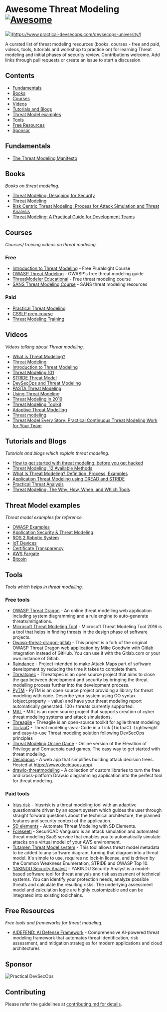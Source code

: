 # Awesome Threat Modeling [![Awesome](https://awesome.re/badge.svg)](https://awesome.re)

<img src="images/awesome-threat-modelling.png">](https://www.practical-devsecops.com/devsecops-university/)

A curated list of threat modeling resources (books, courses - free and paid, videos, tools, tutorials and workshop to practice on) for learning Threat modeling and initial phases of security review.
Contributions welcome. Add links through pull requests or create an issue to start a discussion.

## Contents
- [Fundamentals](#fundamentals)
- [Books](#books)
- [Courses](#courses)
- [Videos](#videos)
- [Tutorials and Blogs](#tutorials-and-blogs)
- [Threat Model examples](#threat-model-examples)
- [Tools](#tools)
- [Free Resources](#free-resources)
- [Sponsor](#sponsor)

## Fundamentals
- [The Threat Modeling Manifesto](https://www.threatmodelingmanifesto.org)

## Books
*Books on threat modeling.*
- [Threat Modeling: Designing for Security](https://www.amazon.com/Threat-Modeling-Designing-Adam-Shostack/dp/1118809998)
- [Threat Modeling](https://www.amazon.in/Threat-Modeling-Microsoft-Professional-Swiderski/dp/0735619913)
- [Risk Centric Threat Modeling: Process for Attack Simulation and Threat Analysis](https://www.amazon.in/Risk-Centric-Threat-Modeling-Simulation/dp/0470500964)
- [Threat Modeling: A Practical Guide for Development Teams](https://www.oreilly.com/library/view/threat-modeling/9781492056546/)

## Courses
*Courses/Training videos on threat modeling.*

### Free
- [Introduction to Threat Modeling](https://www.pluralsight.com/courses/introduction-threat-modeling) - Free Pluralsight Course
- [OWASP Threat Modeling](https://owasp.org/www-community/Threat_Modeling) - OWASP's free threat modeling guide
- [ThreatModeler Educational](https://threatmodeler.com/threat-modeling-fundamentals/) - Free threat modeling course
- [SANS Threat Modeling Course](https://www.sans.org/white-papers/33518/) - SANS threat modeling resources

### Paid
- [Practical Threat Modeling](https://scf.com.au/Course/PracticalThreatModeling)
- [CSSLP prep course](https://www.isc2.org/Certifications/CSSLP)
- [Threat Modeling Training](https://owasp.org/www-project-samm/)

## Videos
*Videos talking about Threat modeling.*
- [What is Threat Modeling?](https://www.youtube.com/watch?v=GqmQg-cszw4)
- [Threat Modeling](https://www.youtube.com/watch?v=OwT-Xk_LVH0)
- [Introduction to Threat Modeling](https://www.youtube.com/watch?v=GqmQg-cszw4)
- [Threat Modeling 101](https://www.youtube.com/watch?v=vbW-X0j35gw)
- [STRIDE Threat Model](https://www.youtube.com/watch?v=rTn-b7AEAM8)
- [DevSecOps and Threat Modeling](https://www.youtube.com/watch?v=zMsXRdOJeZs)
- [PASTA Threat Modeling](https://www.youtube.com/watch?v=z1cXMJp3Syk)
- [Using Threat Modeling](https://www.youtube.com/watch?v=n8ozucTo810)
- [Threat Modeling in 2019](https://www.youtube.com/watch?v=ZoxHIpzaZ6U)
- [Threat Modeling Toolkit](https://www.youtube.com/watch?v=KGy_KCRUGd4)
- [Adaptive Threat Modelling](https://www.youtube.com/watch?v=YTtO_TGV2fU)
- [Threat modeling](https://www.youtube.com/watch?v=v8aYNcE1QlI)
- [Threat Model Every Story: Practical Continuous Threat Modeling Work for Your Team](https://www.youtube.com/watch?v=VbW-X0j35gw)

## Tutorials and Blogs
*Tutorials and blogs which explain threat modeling.*
- [How to get started with threat modeling, before you get hacked](https://arstechnica.com/information-technology/2017/07/how-to-get-started-with-threat-modeling-before-you-get-hacked/)
- [Threat Modeling: 12 Available Methods](https://insights.sei.cmu.edu/sei_blog/2018/12/threat-modeling-12-available-methods.html)
- [What Is Threat Modeling? Definition, Process, Examples](https://www.varonis.com/blog/threat-modeling/)
- [Application Threat Modeling using DREAD and STRIDE](https://blog.securitycompass.com/application-threat-modeling-using-dread-and-stride-e02d1b34b9e3)
- [Practical Threat Analysis](https://blog.mozilla.org/security/2013/03/28/practical-threat-analysis/)
- [Threat Modeling: The Why, How, When, and Which Tools](https://devops.com/threat-modeling-the-why-how-when-and-which-tools/)

## Threat Model examples
*Threat model examples for reference.*
- [OWASP Examples](https://owasp.org/www-community/Threat_Modeling#Examples)
- [Application Security & Threat Modeling](https://owasp.org/www-project-application-security-verification-standard/)
- [ROS 2 Robotic System](https://design.ros2.org/articles/ros2_threat_model.html)
- [IoT Devices](https://www.psacertified.org/development-resources/building-in-security/threat-models/)
- [Certificate Transparency](https://datatracker.ietf.org/doc/html/draft-ietf-trans-threat-analysis-16)
- [AWS Fargate](https://sysdig.com/blog/ecs-fargate-threat-modeling/)
- [Bitcoin](https://github.com/JWWeatherman/bitcoin_security_threat_model)

## Tools
*Tools which helps in threat modelling.*

### Free tools
- [OWASP Threat Dragon](https://owasp.org/www-project-threat-dragon/) - An online threat modelling web application including system diagramming and a rule engine to auto-generate threats/mitigations.
- [Microsoft Threat Modeling Tool](https://docs.microsoft.com/en-gb/azure/security/develop/threat-modeling-tool) - Microsoft Threat Modeling Tool 2016 is a tool that helps in finding threats in the design phase of software projects.
- [Owasp-threat-dragon-gitlab](https://github.com/appsecco/owasp-threat-dragon-gitlab) - This project is a fork of the original OWASP Threat Dragon web application by Mike Goodwin with Gitlab integration instead of GitHub. You can use it with the Gitlab.com or your own instance of Gitlab.
- [Raindance](https://github.com/devsecops/raindance) - Project intended to make Attack Maps part of software development by reducing the time it takes to complete them.
- [Threatspec](https://threatspec.org/) - Threatspec is an open source project that aims to close the gap between development and security by bringing the threat modelling process further into the development process.
- [PyTM](https://github.com/izar/pytm) - PyTM is an open source project providing a library for threat modeling with code. Describe your system using OO syntax (object.property = value) and have your threat modeling report automatically generated. 100+ threats currently supported.
- [MAL](https://mal-lang.org) - MAL is an open source project that supports creation of cyber threat modeling systems and attack simulations.
- [Threagile](https://github.com/Threagile/threagile) - Threagile is an open-source toolkit for agile threat modeling
- [TicTaaC](https://github.com/rusakovichma/TicTaaC) - Threat modeling-as-a-Code in a Tick (TicTaaC). Lightweight and easy-to-use Threat modeling solution following DevSecOps principles
- [Threat Modeling Online Game](https://github.com/dehydr8/elevation-of-privilege) - Online version of the Elevation of Privilege and Cornucopia card games. The easy way to get started with threat modeling.
- [Deciduous](https://github.com/rpetrich/deciduous) - A web app that simplifies building attack decision trees. Hosted at https://www.deciduous.app/
- [drawio-threatmodeling](https://github.com/michenriksen/drawio-threatmodeling) - A collection of custom libraries to turn the free and cross-platform Draw.io diagramming application into the perfect tool for threat modeling.

### Paid tools
- [Irius risk](https://iriusrisk.com/threat-modeling-tool/) - Iriusrisk is a threat modeling tool with an adaptive questionnaire driven by an expert system which guides the user through straight forward questions about the technical architecture, the planned features and security context of the application.
- [SD elements](https://www.securitycompass.com/sdelements/threat-modeling/) - Automate Threat Modeling with SD Elements.
- [Foreseeti](https://www.foreseeti.com/) - SecuriCAD Vanguard is an attack simulation and automated threat modeling SaaS service that enables you to automatically simulate attacks on a virtual model of your AWS environment.
- [Tutamen Threat Model system](https://www.tutamantic.com) - This tool allows threat model metadata to be added to any software diagram, turning that diagram into a threat model. It's simple to use, requires no lock-in license, and is driven by the Common Weakness Enumeration, STRIDE and OWASP Top 10.
- [YAKINDU Security Analyst](https://www.itemis.com/de/yakindu/security-analyst/) - YAKINDU Security Analyst is a model-based software tool for threat analysis and risk assessment of technical systems. You can identify your protection needs, analyze possible threats and calculate the resulting risks. The underlying assessment model and calculation logic are highly customizable and can be integrated into existing toolchains.

## Free Resources
*Free tools and frameworks for threat modeling.*
- [AIDEFEND: AI Defense Framework](https://github.com/aidefend/framework) - Comprehensive AI-powered threat modeling framework that automates threat identification, risk assessment, and mitigation strategies for modern applications and cloud architectures

## Sponsor
![Practical DevSecOps](images/practical-devsecops-logo.png)

## Contributing
Please refer the guidelines at [contributing.md for details](Contributing.md).